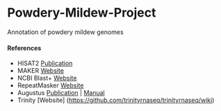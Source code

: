 # Powdery-Mildew-Project
Annotation of powdery mildew genomes


#### References

- HISAT2 [Publication](http://www.nature.com/articles/nmeth.3317)
- MAKER [Website](http://www.yandell-lab.org/software/maker.html)
- NCBI Blast+ [Website](https://www.ncbi.nlm.nih.gov/books/NBK279690/)
- RepeatMasker [Website](http://www.repeatmasker.org)
- Augustus [Publication](https://academic.oup.com/nar/article/33/suppl_2/W465/2505649) | [Manual](https://vcru.wisc.edu/simonlab/bioinformatics/programs/augustus/docs/tutorial2015/index.html)
- Trinity [Website] (https://github.com/trinityrnaseq/trinityrnaseq/wiki)
